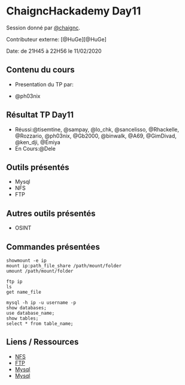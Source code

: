 # ChaigncHackademy Day11
Session donné par [@chaignc][@chaignc].

Contributeur externe: [@HuGe][@HuGe]

Date: de 21H45 à 22H56 le 11/02/2020

## Contenu du cours


* Presentation du TP par: 

* @ph03nix 

## Résultat TP Day11
* Réussi:@tisemtine, @sampay, @lo_chk, @sancelisso, @Rhackelle, @Rozzario, @ph03nix, @Gb2000, @binwalk, @A69, @GimDivad, @ken_dji, @Emiya
* En Cours:@Dele

## Outils présentés

* Mysql
* NFS
* FTP

## Autres outils présentés
* OSINT


## Commandes présentées
```
showmount -e ip
mount ip:path_file_share /path/mount/folder
umount /path/mount/folder

ftp ip
ls
get name_file

mysql -h ip -u username -p
show databases;
use database_name;
show tables;
select * from table_name;

```

## Liens / Ressources

* [NFS](https://linux.developpez.com/formation_debian/nfs.html)
* [FTP](https://www.webopedia.com/TERM/A/anonymous_FTP.html)
* [Mysql](https://gist.github.com/hofmannsven/9164408)
* [Mysql](https://gist.github.com/bradtraversy/c831baaad44343cc945e76c2e30927b3 )


[@chaignc]:https://twitter.com/chaignc
[hexpresso]:https://hexpresso.github.io
[@Grenadine]:https://twitter.com/Greynardine
[@SaxX]:https://twitter.com/_saxx_
[Join the OSINT FR Discord Server!]:http://discord.osint-fr.net/
